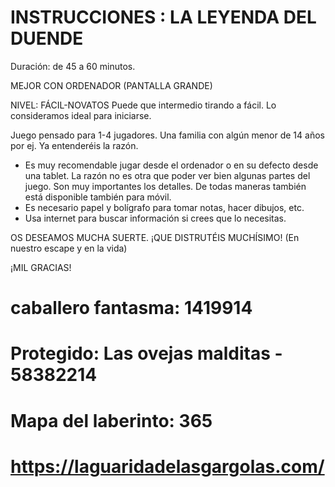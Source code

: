 # INSTRUCCIONES : LA LEYENDA DEL DUENDE
 
Duración: de 45 a 60 minutos. 

MEJOR CON ORDENADOR (PANTALLA GRANDE)

 NIVEL: FÁCIL-NOVATOS
 Puede que intermedio tirando a fácil. 
Lo consideramos ideal para iniciarse.

 Juego pensado para 1-4 jugadores.
Una familia con algún menor de 14 años por ej.
 Ya entenderéis la razón.


- Es muy recomendable jugar desde el ordenador 
      o en su defecto desde una tablet.
  La razón no es otra que poder ver bien algunas partes del juego.
       Son muy importantes los detalles.
 De todas maneras también está disponible también para móvil.
- Es necesario papel y bolígrafo  para tomar notas, hacer dibujos, etc.
- Usa internet para buscar información si crees que lo necesitas.

OS DESEAMOS MUCHA SUERTE. 
¡QUE DISTRUTÉIS MUCHÍSIMO! 
(En nuestro escape y en la vida)

¡MIL GRACIAS!

# 
# caballero fantasma: 1419914
# Protegido: Las ovejas malditas - 58382214
# Mapa del laberinto: 365

# https://laguaridadelasgargolas.com/